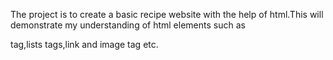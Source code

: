 The project is to create a basic recipe website with the help of html.This  will demonstrate my understanding of html elements such as <P> tag,lists tags,link and image tag etc.